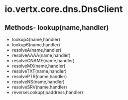# io.vertx.core.dns.DnsClient
## Methods- lookup(name,handler)
- lookup4(name,handler)
- lookup6(name,handler)
- resolveA(name,handler)
- resolveAAAA(name,handler)
- resolveCNAME(name,handler)
- resolveMX(name,handler)
- resolveTXT(name,handler)
- resolvePTR(name,handler)
- resolveNS(name,handler)
- resolveSRV(name,handler)
- reverseLookup(ipaddress,handler)
